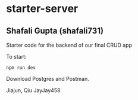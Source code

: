 # starter-server
## Shafali Gupta (shafali731)
Starter code for the backend of our final CRUD app

To start:

`npm run dev`

Download Postgres and Postman. 

Jiajun, Qiu JayJay458
